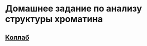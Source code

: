 # Домашнее задание по анализу структуры хроматина
## [Коллаб](https://colab.research.google.com/drive/1BJTPnyGIqq7_a744xCmTdm07w9HlcaOF?usp=sharing)
